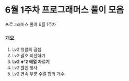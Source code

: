 # 6월 1주차 프로그래머스 풀이 모음
프로그래머스 풀이 6월 1주차

### 개요
1. Lv2 행렬의 곱셈
2. Lv2 괄호 회전하기
3. **Lv2 n^2 배열 자르기**
4. Lv2 할인 행사
5. Lv2 연속 부분 수열 합의 개수
